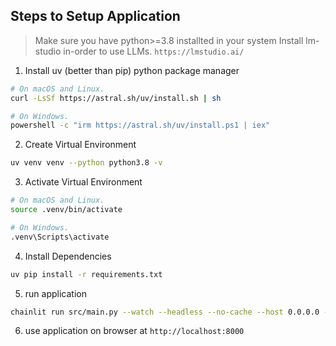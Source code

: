 ## Steps to Setup Application

> Make sure you have python>=3.8 installted in your system
> Install lm-studio in-order to use LLMs. `https://lmstudio.ai/`

1. Install uv (better than pip) python package manager

```bash
# On macOS and Linux.
curl -LsSf https://astral.sh/uv/install.sh | sh

# On Windows.
powershell -c "irm https://astral.sh/uv/install.ps1 | iex"
```

2. Create Virtual Environment

```bash
uv venv venv --python python3.8 -v
```

3. Activate Virtual Environment

```bash
# On macOS and Linux.
source .venv/bin/activate

# On Windows.
.venv\Scripts\activate
```

4. Install Dependencies

```bash
uv pip install -r requirements.txt
```

5. run application

```bash
chainlit run src/main.py --watch --headless --no-cache --host 0.0.0.0 --port 8000
```

6. use application on browser at `http://localhost:8000`
